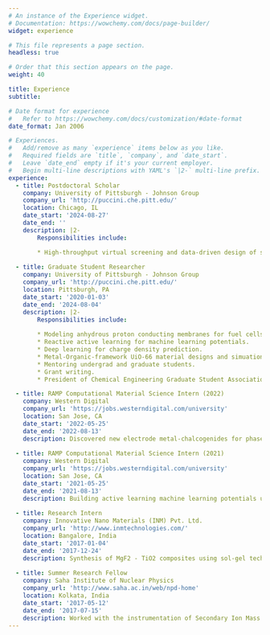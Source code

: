 ```yaml
---
# An instance of the Experience widget.
# Documentation: https://wowchemy.com/docs/page-builder/
widget: experience

# This file represents a page section.
headless: true

# Order that this section appears on the page.
weight: 40

title: Experience
subtitle:

# Date format for experience
#   Refer to https://wowchemy.com/docs/customization/#date-format
date_format: Jan 2006

# Experiences.
#   Add/remove as many `experience` items below as you like.
#   Required fields are `title`, `company`, and `date_start`.
#   Leave `date_end` empty if it's your current employer.
#   Begin multi-line descriptions with YAML's `|2-` multi-line prefix.
experience:
  - title: Postdoctoral Scholar
    company: University of Pittsburgh - Johnson Group
    company_url: 'http://puccini.che.pitt.edu/'
    location: Chicago, IL
    date_start: '2024-08-27'
    date_end: ''
    description: |2-
        Responsibilities include:

        * High-throughput virtual screening and data-driven design of sensitive and selective molecular sensors.
    
  - title: Graduate Student Researcher
    company: University of Pittsburgh - Johnson Group
    company_url: 'http://puccini.che.pitt.edu/'
    location: Pittsburgh, PA
    date_start: '2020-01-03'
    date_end: '2024-08-04'
    description: |2-
        Responsibilities include:
        
        * Modeling anhydrous proton conducting membranes for fuel cells using machine learning potentials.
        * Reactive active learning for machine learning potentials.
        * Deep learning for charge density prediction.
        * Metal-Organic-framework UiO-66 material designs and simuation.
        * Mentoring undergrad and graduate students.
        * Grant writing.
        * President of Chemical Engineering Graduate Student Association.

  - title: RAMP Computational Material Science Intern (2022)
    company: Western Digital
    company_url: 'https://jobs.westerndigital.com/university'
    location: San Jose, CA
    date_start: '2022-05-25'
    date_end: '2022-08-13'
    description: Discovered new electrode metal-chalcogenides for phase change memory devices.
        
  - title: RAMP Computational Material Science Intern (2021)
    company: Western Digital
    company_url: 'https://jobs.westerndigital.com/university'
    location: San Jose, CA
    date_start: '2021-05-25'
    date_end: '2021-08-13'
    description: Building active learning machine learning potentials using moment tensors (MTP) to investigate interdiffusion at metal-chalcogenide alloys interfaces. 
    
  - title: Research Intern
    company: Innovative Nano Materials (INM) Pvt. Ltd.
    company_url: 'http://www.inmtechnologies.com/'
    location: Bangalore, India
    date_start: '2017-01-04'
    date_end: '2017-12-24'
    description: Synthesis of MgF2 - TiO2 composites using sol-gel techniques for solar glass panels.
    
  - title: Summer Research Fellow
    company: Saha Institute of Nuclear Physics
    company_url: 'http://www.saha.ac.in/web/npd-home'
    location: Kolkata, India
    date_start: '2017-05-12'
    date_end: '2017-07-15'
    description: Worked with the instrumentation of Secondary Ion Mass Spectroscopy.
---
```

